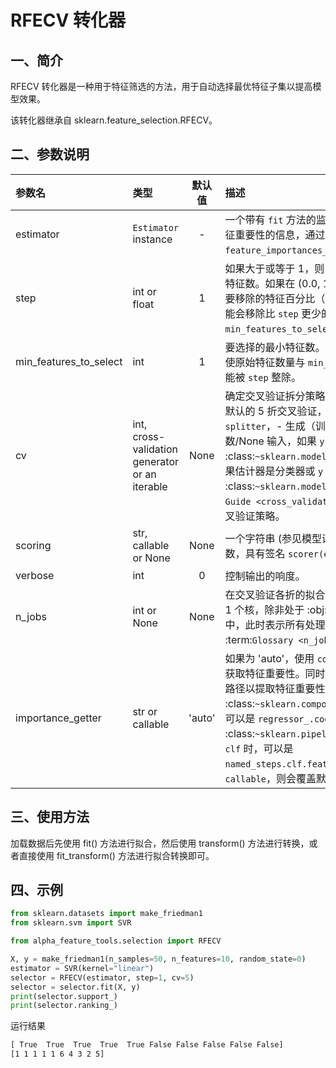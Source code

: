 # RFECV 转化器




## 一、简介

RFECV 转化器是一种用于特征筛选的方法，用于自动选择最优特征子集以提高模型效果。

该转化器继承自 sklearn.feature_selection.RFECV。



## 二、参数说明

| 参数名            | 类型      | 默认值 | 描述                                               |
|:-----------------|:---------|:------:|:------------------------------------------------- |
| estimator        | ``Estimator`` instance | -    | 一个带有 ``fit`` 方法的监督学习估计器，该方法提供有关特征重要性的信息，通过 ``coef_`` 属性或 ``feature_importances_`` 属性。 |
| step             | int or float | 1 | 如果大于或等于 1，则 ``step`` 对应于每次迭代要移除的整数特征数。如果在 (0.0, 1.0) 之间，则 ``step`` 对应于每次迭代要移除的特征百分比（向下舍入）。注意，最后一轮迭代可能会移除比 ``step`` 更少的特征以达到 ``min_features_to_select``。 |
| min_features_to_select | int | 1 | 要选择的最小特征数。这个数量的特征将始终被评分，即使原始特征数量与 ``min_features_to_select`` 之间的差异不能被 ``step`` 整除。 |
| cv               | int, cross-validation generator or an iterable | None | 确定交叉验证拆分策略。可能的输入包括：- None，使用默认的 5 折交叉验证，- 整数，指定折数。- :term:`CV splitter`，- 生成（训练，测试）拆分的迭代器。 对于整数/None 输入，如果 ``y`` 为二元或多分类，则使用 :class:`~sklearn.model_selection.StratifiedKFold`。如果估计器是分类器或 ``y`` 既不是二元也不是多分类，则使用 :class:`~sklearn.model_selection.KFold`。参考 :ref:`User Guide <cross_validation>` 了解可以在此处使用的各种交叉验证策略。 |
| scoring          | str, callable or None | None | 一个字符串 (参见模型评估文档) 或一个评分可调用对象/函数，具有签名 ``scorer(estimator, X, y)``。 |
| verbose          | int | 0 | 控制输出的响度。 |
| n_jobs           | int or None | None | 在交叉验证各折的拟合过程中并行运行的核数。``None`` 表示 1 个核，除非处于 :obj:`joblib.parallel_backend` 上下文中，此时表示所有处理器。``-1`` 表示使用所有处理器。参见 :term:`Glossary <n_jobs>` 了解更多信息。 |
| importance_getter | str or callable | 'auto' | 如果为 'auto'，使用 ``coef_`` 或 ``feature_importances_`` 属性获取特征重要性。同时也接受一个字符串，指定属性名称/路径以提取特征重要性，例如对于 :class:`~sklearn.compose.TransformedTargetRegressor`，可以是 `regressor_.coef_`；对于 :class:`~sklearn.pipeline.Pipeline` 且最后一步命名为 `clf` 时，可以是 `named_steps.clf.feature_importances_`。如果为 `callable`，则会覆盖默认的特征重要性获取器。 |



## 三、使用方法

加载数据后先使用 fit() 方法进行拟合，然后使用 transform() 方法进行转换，或者直接使用 fit_transform() 方法进行拟合转换即可。



## 四、示例

```python
from sklearn.datasets import make_friedman1
from sklearn.svm import SVR

from alpha_feature_tools.selection import RFECV

X, y = make_friedman1(n_samples=50, n_features=10, random_state=0)
estimator = SVR(kernel="linear")
selector = RFECV(estimator, step=1, cv=5)
selector = selector.fit(X, y)
print(selector.support_)
print(selector.ranking_)
```

运行结果
```txt
[ True  True  True  True  True False False False False False]
[1 1 1 1 1 6 4 3 2 5]
```

